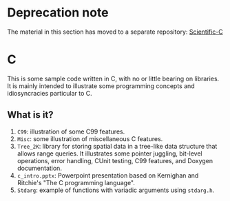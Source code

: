 # Deprecation note

The material in this section has moved to a separate repository:
[Scientific-C](https://github.com/gjbex/Scientific-C)


# C
This is some sample code written in C, with no or little bearing on
libraries.  It is mainly intended to illustrate some programming concepts
and idiosyncracies particular to C.

## What is it?
1. `C99`: illustration of some C99 features.
1. `Misc`: some illustration of miscellaneous C features.
1. `Tree_2K`: library for storing spatial data in a tree-like data
    structure that allows range queries.  It illustrates some pointer
    juggling, bit-level operations, error handling, CUnit testing, C99
    features, and Doxygen documentation.
1. `c_intro.pptx`: Powerpoint presentation based on Kernighan and
    Ritchie's "The C programming language".
1. `Stdarg`: example of functions with variadic arguments using `stdarg.h`.



